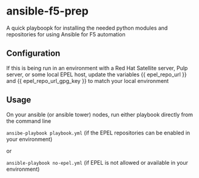 # ansible-f5-prep
A quick playboopk for installing the needed python modules and repositories for using Ansible for F5 automation

## Configuration
If this is being run in an environment with a Red Hat Satellite server, Pulp server, or some local EPEL host, update the variables {{ epel_repo_url }} and {{ epel_repo_url_gpg_key }} to match your local environment

## Usage
On your ansible (or ansible tower) nodes, run either playbook directly from the command line

`ansibe-playbook playbook.yml` (if the EPEL repositories can be enabled in your environment)

or

`ansible-playbook no-epel.yml` (if EPEL is not allowed or available in your environment)
